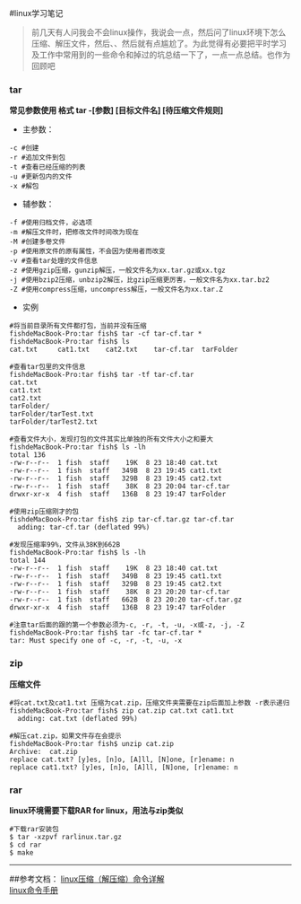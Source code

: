 #linux学习笔记
> 前几天有人问我会不会linux操作，我说会一点，然后问了linux环境下怎么压缩、解压文件，然后、、然后就有点尴尬了。为此觉得有必要把平时学习及工作中常用到的一些命令和掉过的坑总结一下了，一点一点总结。也作为回顾吧

### tar
**常见参数使用 格式 tar -[参数] [目标文件名] [待压缩文件规则]**
+ 主参数：
```
-c #创建  
-r #追加文件到包
-t #查看已经压缩的列表
-u #更新包内的文件
-x #解包
```
+ 辅参数：
``` linux
-f #使用归档文件，必选项
-m #解压文件时，把修改文件时间改为现在
-M #创建多卷文件
-p #使用原文件的原有属性，不会因为使用者而改变
-v #查看tar处理的文件信息
-z #使用gzip压缩，gunzip解压，一般文件名为xx.tar.gz或xx.tgz
-j #使用bzip2压缩，unbzip2解压，比gzip压缩更厉害，一般文件名为xx.tar.bz2
-Z #使用compress压缩，uncompress解压，一般文件名为xx.tar.Z

```
+ 实例
``` linux
#将当前目录所有文件都打包，当前并没有压缩
fishdeMacBook-Pro:tar fish$ tar -cf tar-cf.tar *  
fishdeMacBook-Pro:tar fish$ ls
cat.txt		cat1.txt	cat2.txt	tar-cf.tar	tarFolder
```
```linux
#查看tar包里的文件信息
fishdeMacBook-Pro:tar fish$ tar -tf tar-cf.tar
cat.txt
cat1.txt
cat2.txt
tarFolder/
tarFolder/tarTest.txt
tarFolder/tarTest2.txt
````
````linux
#查看文件大小，发现打包的文件其实比单独的所有文件大小之和要大
fishdeMacBook-Pro:tar fish$ ls -lh
total 136
-rw-r--r--  1 fish  staff    19K  8 23 18:40 cat.txt
-rw-r--r--  1 fish  staff   349B  8 23 19:45 cat1.txt
-rw-r--r--  1 fish  staff   329B  8 23 19:45 cat2.txt
-rw-r--r--  1 fish  staff    38K  8 23 20:04 tar-cf.tar
drwxr-xr-x  4 fish  staff   136B  8 23 19:47 tarFolder
````
```linux
#使用zip压缩刚才的包
fishdeMacBook-Pro:tar fish$ zip tar-cf.tar.gz tar-cf.tar
  adding: tar-cf.tar (deflated 99%)
```
```linux
#发现压缩率99%，文件从38K到662B
fishdeMacBook-Pro:tar fish$ ls -lh
total 144
-rw-r--r--  1 fish  staff    19K  8 23 18:40 cat.txt
-rw-r--r--  1 fish  staff   349B  8 23 19:45 cat1.txt
-rw-r--r--  1 fish  staff   329B  8 23 19:45 cat2.txt
-rw-r--r--  1 fish  staff    38K  8 23 20:20 tar-cf.tar
-rw-r--r--  1 fish  staff   662B  8 23 20:20 tar-cf.tar.gz
drwxr-xr-x  4 fish  staff   136B  8 23 19:47 tarFolder
```
```linux
#注意tar后面的跟的第一个参数必须为-c, -r, -t, -u, -x或-z, -j, -Z
fishdeMacBook-Pro:tar fish$ tar -fc tar-cf.tar *
tar: Must specify one of -c, -r, -t, -u, -x
```
### zip
**压缩文件**
```linux
#将cat.txt及cat1.txt 压缩为cat.zip，压缩文件夹需要在zip后面加上参数 -r表示递归
fishdeMacBook-Pro:tar fish$ zip cat.zip cat.txt cat1.txt
  adding: cat.txt (deflated 99%)
```
````linux
#解压cat.zip，如果文件存在会提示
fishdeMacBook-Pro:tar fish$ unzip cat.zip
Archive:  cat.zip
replace cat.txt? [y]es, [n]o, [A]ll, [N]one, [r]ename: n
replace cat1.txt? [y]es, [n]o, [A]ll, [N]one, [r]ename: n
````
### rar
**linux环境需要下载RAR for linux，用法与zip类似**
```linux
#下载rar安装包
$ tar -xzpvf rarlinux.tar.gz
$ cd rar
$ make
```
---
##参考文档：
[linux压缩（解压缩）命令详解](http://blog.csdn.net/hbcui1984/article/details/1583796)<br>
[linux命令手册](http://linux.51yip.com/search/tar)


